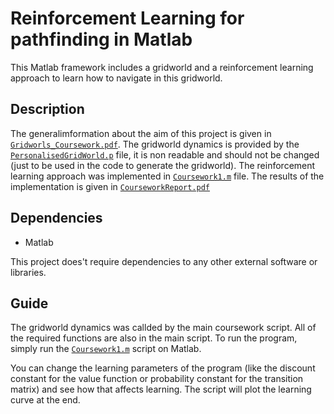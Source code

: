 # Reinforcement Learning for pathfinding in Matlab

This Matlab framework includes a gridworld and a reinforcement learning approach to learn how to navigate in this gridworld.

## Description

The generalimformation about the aim of this project is given in [`Gridworls_Coursework.pdf`](Gridworlds_Coursework1.pdf). The gridworld dynamics is provided by the [`PersonalisedGridWorld.p`](PersonalisedGridWorld.p) file, it is non readable and should not be changed (just to be used in the code to generate the gridworld). The reinforcement learning approach was implemented in [`Coursework1.m`](Coursework1.m) file. The results of the implementation is given in [`CourseworkReport.pdf`](CourseworkReport.pdf)

## Dependencies

- Matlab

This project does't require dependencies to any other external software or libraries.

## Guide

The gridworld dynamics was callded by the main coursework script. All of the required functions are also in the main script. To run the program, simply run the [`Coursework1.m`](Coursework1.m) script on Matlab. 

You can change the learning parameters of the program (like the discount constant for the value function or probability constant for the transition matrix) and see how that affects learning. The script will plot the learning curve at the end.
